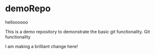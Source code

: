# demoRepo

helloooooo

This is a demo repository to demonstrate the basic git functionality.
Git functionality


I am making a brilliant change here!
